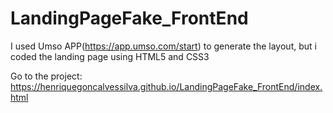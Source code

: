 # LandingPageFake_FrontEnd
I used Umso APP(https://app.umso.com/start) to generate the layout, but i coded the landing page using HTML5 and CSS3

Go to the project: https://henriquegoncalvessilva.github.io/LandingPageFake_FrontEnd/index.html
